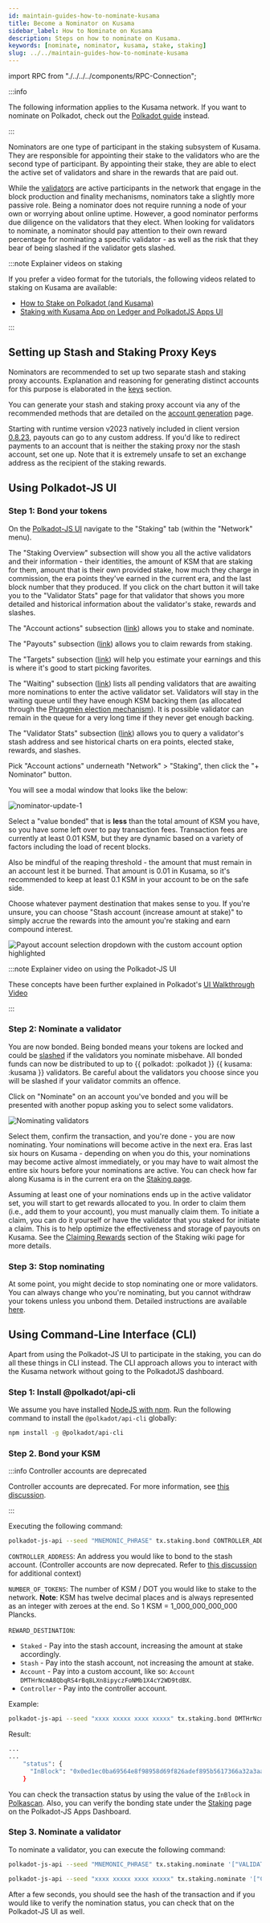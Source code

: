 ```yaml
---
id: maintain-guides-how-to-nominate-kusama
title: Become a Nominator on Kusama
sidebar_label: How to Nominate on Kusama
description: Steps on how to nominate on Kusama.
keywords: [nominate, nominator, kusama, stake, staking]
slug: ../../maintain-guides-how-to-nominate-kusama
---
```


import RPC from "./../../../components/RPC-Connection";

:::info

The following information applies to the Kusama network. If you want to nominate on Polkadot, check
out the [Polkadot guide](../maintain-guides-how-to-nominate-polkadot.md) instead.

:::

Nominators are one type of participant in the staking subsystem of Kusama. They are responsible for
appointing their stake to the validators who are the second type of participant. By appointing their
stake, they are able to elect the active set of validators and share in the rewards that are paid
out.

While the [validators](maintain-guides-how-to-validate-kusama.md) are active participants in the
network that engage in the block production and finality mechanisms, nominators take a slightly more
passive role. Being a nominator does not require running a node of your own or worrying about online
uptime. However, a good nominator performs due diligence on the validators that they elect. When
looking for validators to nominate, a nominator should pay attention to their own reward percentage
for nominating a specific validator - as well as the risk that they bear of being slashed if the
validator gets slashed.

:::note Explainer videos on staking

If you prefer a video format for the tutorials, the following videos related to staking on Kusama
are available:

- [How to Stake on Polkadot (and Kusama)](https://youtu.be/FCXC0CDhyS4)
- [Staking with Kusama App on Ledger and PolkadotJS Apps UI](https://www.youtube.com/watch?v=7VlTncHCGPc&t=305s)

:::

## Setting up Stash and Staking Proxy Keys

Nominators are recommended to set up two separate stash and staking proxy accounts. Explanation and
reasoning for generating distinct accounts for this purpose is elaborated in the
[keys](../../learn/learn-cryptography.md) section.

You can generate your stash and staking proxy account via any of the recommended methods that are
detailed on the [account generation](../../learn/learn-account-generation.md) page.

Starting with runtime version v2023 natively included in client version
[0.8.23](https://github.com/paritytech/polkadot/releases/tag/v0.8.23), payouts can go to any custom
address. If you'd like to redirect payments to an account that is neither the staking proxy nor the
stash account, set one up. Note that it is extremely unsafe to set an exchange address as the
recipient of the staking rewards.

## Using Polkadot-JS UI

### Step 1: Bond your tokens

On the [Polkadot-JS UI](https://polkadot.js.org/apps) navigate to the "Staking" tab (within the
"Network" menu).

The "Staking Overview" subsection will show you all the active validators and their information -
their identities, the amount of KSM that are staking for them, amount that is their own provided
stake, how much they charge in commission, the era points they've earned in the current era, and the
last block number that they produced. If you click on the chart button it will take you to the
"Validator Stats" page for that validator that shows you more detailed and historical information
about the validator's stake, rewards and slashes.

The "Account actions" subsection ([link](https://polkadot.js.org/apps/#/staking/actions)) allows you
to stake and nominate.

The "Payouts" subsection ([link](https://polkadot.js.org/apps/#/staking/payouts)) allows you to
claim rewards from staking.

The "Targets" subsection ([link](https://polkadot.js.org/apps/#/staking/targets)) will help you
estimate your earnings and this is where it's good to start picking favorites.

The "Waiting" subsection ([link](https://polkadot.js.org/apps/#/staking/waiting)) lists all pending
validators that are awaiting more nominations to enter the active validator set. Validators will
stay in the waiting queue until they have enough KSM backing them (as allocated through the
[Phragmén election mechanism](../../learn/learn-phragmen.md)). It is possible validator can remain
in the queue for a very long time if they never get enough backing.

The "Validator Stats" subsection ([link](https://polkadot.js.org/apps/#/staking/query)) allows you
to query a validator's stash address and see historical charts on era points, elected stake,
rewards, and slashes.

Pick "Account actions" underneath "Network" > "Staking", then click the "+ Nominator" button.

You will see a modal window that looks like the below:

![nominator-update-1](../../assets/kusama/kusama_nominator_popup.png)

Select a "value bonded" that is **less** than the total amount of KSM you have, so you have some
left over to pay transaction fees. Transaction fees are currently at least 0.01 KSM, but they are
dynamic based on a variety of factors including the load of recent blocks.

Also be mindful of the reaping threshold - the amount that must remain in an account lest it be
burned. That amount is 0.01 in Kusama, so it's recommended to keep at least 0.1 KSM in your account
to be on the safe side.

Choose whatever payment destination that makes sense to you. If you're unsure, you can choose "Stash
account (increase amount at stake)" to simply accrue the rewards into the amount you're staking and
earn compound interest.

![Payout account selection dropdown with the custom account option highlighted](../../assets/payout/01.png)

:::note Explainer video on using the Polkadot-JS UI

These concepts have been further explained in Polkadot's
[UI Walkthrough Video](https://www.youtube.com/watch?v=mNStMPZjiHM&list=PLOyWqupZ-WGuAuS00rK-pebTMAOxW41W8)

:::

### Step 2: Nominate a validator

You are now bonded. Being bonded means your tokens are locked and could be
[slashed](../../learn/learn-staking.md#slashing) if the validators you nominate misbehave. All
bonded funds can now be distributed to up to
{{ polkadot: <RPC network="kusama" path="consts.staking.maxNominations" defaultValue={24}/> :polkadot }}
{{ kusama: <RPC network="kusama" path="consts.staking.maxNominations" defaultValue={24}/> :kusama }}
validators. Be careful about the validators you choose since you will be slashed if your validator
commits an offence.

Click on "Nominate" on an account you've bonded and you will be presented with another popup asking
you to select some validators.

![Nominating validators](../../assets/kusama/kusama_nominator_selection.png)

Select them, confirm the transaction, and you're done - you are now nominating. Your nominations
will become active in the next era. Eras last six hours on Kusama - depending on when you do this,
your nominations may become active almost immediately, or you may have to wait almost the entire six
hours before your nominations are active. You can check how far along Kusama is in the current era
on the [Staking page](https://polkadot.js.org/apps/#/staking).

Assuming at least one of your nominations ends up in the active validator set, you will start to get
rewards allocated to you. In order to claim them (i.e., add them to your account), you must manually
claim them. To initiate a claim, you can do it yourself or have the validator that you staked for
initiate a claim. This is to help optimize the effectiveness and storage of payouts on Kusama. See
the [Claiming Rewards](../../learn/learn-staking.md#claiming-rewards) section of the Staking wiki
page for more details.

### Step 3: Stop nominating

At some point, you might decide to stop nominating one or more validators. You can always change who
you're nominating, but you cannot withdraw your tokens unless you unbond them. Detailed instructions
are available [here](../maintain-guides-how-to-nominate-polkadot.md).

## Using Command-Line Interface (CLI)

Apart from using the Polkadot-JS UI to participate in the staking, you can do all these things in
CLI instead. The CLI approach allows you to interact with the Kusama network without going to the
PolkadotJS dashboard.

### Step 1: Install @polkadot/api-cli

We assume you have installed [NodeJS with npm](https://nodejs.org). Run the following command to
install the `@polkadot/api-cli` globally:

```bash
npm install -g @polkadot/api-cli
```

### Step 2. Bond your KSM

:::info Controller accounts are deprecated

Controller accounts are deprecated. For more information, see
[this discussion](https://forum.polkadot.network/t/staking-controller-deprecation-plan-staking-ui-leads-comms/2748).

:::

Executing the following command:

```bash
polkadot-js-api --seed "MNEMONIC_PHRASE" tx.staking.bond CONTROLLER_ADDRESS NUMBER_OF_TOKENS REWARD_DESTINATION --ws WEBSOCKET_ENDPOINT
```

`CONTROLLER_ADDRESS`: An address you would like to bond to the stash account. (Controller accounts
are now deprecated. Refer to
[this discussion](https://forum.polkadot.network/t/staking-controller-deprecation-plan-staking-ui-leads-comms/2748)
for additional context)

`NUMBER_OF_TOKENS`: The number of KSM / DOT you would like to stake to the network. **Note**: KSM
has twelve decimal places and is always represented as an integer with zeroes at the end. So 1 KSM =
1_000_000_000_000 Plancks.

`REWARD_DESTINATION`:

- `Staked` - Pay into the stash account, increasing the amount at stake accordingly.
- `Stash` - Pay into the stash account, not increasing the amount at stake.
- `Account` - Pay into a custom account, like so:
  `Account DMTHrNcmA8QbqRS4rBq8LXn8ipyczFoNMb1X4cY2WD9tdBX`.
- `Controller` - Pay into the controller account.

Example:

```bash
polkadot-js-api --seed "xxxx xxxxx xxxx xxxxx" tx.staking.bond DMTHrNcmA8QbqRS4rBq8LXn8ipyczFoNMb1X4cY2WD9tdBX 1000000000000 Staked --ws wss://kusama-rpc.polkadot.io/
```

Result:

```bash
...
...
    "status": {
      "InBlock": "0x0ed1ec0ba69564e8f98958d69f826adef895b5617366a32a3aa384290e98514e"
    }
```

You can check the transaction status by using the value of the `InBlock` in
[Polkascan](https://polkascan.io/pre/kusama). Also, you can verify the bonding state under the
[Staking](https://polkadot.js.org/apps/#/staking/actions) page on the Polkadot-JS Apps Dashboard.

### Step 3. Nominate a validator

To nominate a validator, you can execute the following command:

```bash
polkadot-js-api --seed "MNEMONIC_PHRASE" tx.staking.nominate '["VALIDATOR_ADDRESS"]' --ws WS_ENDPOINT
```

```bash
polkadot-js-api --seed "xxxx xxxxx xxxx xxxxx" tx.staking.nominate '["CmD9vaMYoiKe7HiFnfkftwvhKbxN9bhyjcDrfFRGbifJEG8","E457XaKbj2yTB2URy8N4UuzmyuFRkcdxYs67UvSgVr7HyFb"]' --ws wss://kusama-rpc.polkadot.io/
```

After a few seconds, you should see the hash of the transaction and if you would like to verify the
nomination status, you can check that on the Polkadot-JS UI as well.
